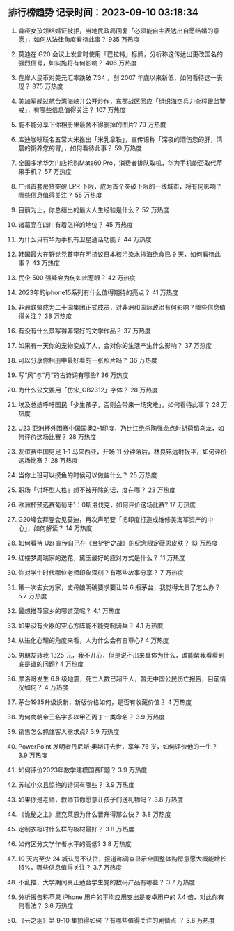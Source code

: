 
## 排行榜趋势 记录时间：2023-09-10 03:18:34
  
  1. 聋哑女孩领结婚证被拒，当地民政局回复「必须能自主表达出自愿结婚的意愿」，如何从法律角度看待此事？ 935 万热度
    
  2. 莫迪在 G20 会议上发言时使用「巴拉特」标牌，分析称这传达出更改国名的强烈信号，如实施将有何影响？ 406 万热度
    
  3. 在岸人民币对美元汇率跌破 7.34 ，创 2007 年底以来新低，如何看待这一表现？ 375 万热度
    
  4. 美加军舰过航台湾海峡并公开炒作，东部战区回应「组织海空兵力全程跟监警戒」，有哪些信息值得关注？ 107 万热度
    
  5. 能不能分享下你相册里最舍不得删掉的图片? 79 万热度
    
  6. 库迪咖啡联名五常大米推出「米乳拿铁」，宣传语称「深夜的酒伤您的肝，清晨的粥养您的胃」，如何看待此事？ 59 万热度
    
  7. 全国多地华为门店抢购Mate60 Pro，消费者排队取机，华为手机能否取代苹果手机？ 57 万热度
    
  8. 广州首套房贷突破 LPR 下限，成为首个突破下限的一线城市，将有何影响？哪些信息值得关注？ 55 万热度
    
  9. 目前为止，你总结出的最大人生经验是什么？ 52 万热度
    
  10. 诸葛亮在四川有着怎样的地位？ 45 万热度
    
  11. 为什么只有华为手机有卫星通话功能？ 44 万热度
    
  12. 韩国最大在野党党首李在明抗议日本核污染水排海绝食已 9 天，如何看待此事？ 43 万热度
    
  13. 民企 500 强峰会为何如此惹眼？ 42 万热度
    
  14. 2023年的iphone15系列有什么值得期待的亮点？ 41 万热度
    
  15. 非洲联盟成为二十国集团正式成员，对非洲和国际政治有何影响？哪些信息值得关注？ 38 万热度
    
  16. 有没有什么景写得非常好的文学作品？ 37 万热度
    
  17. 如果有一天你的宠物变成了人，会对你的生活产生什么影响？ 37 万热度
    
  18. 可以分享你相册中最好看的一张照片吗？ 36 万热度
    
  19. 写“风”与“月”的古诗词有哪些? 36 万热度
    
  20. 为什么公文要用「仿宋_GB2312」字体？ 28 万热度
    
  21. 埃及总统呼吁国民「少生孩子，否则会带来一场灾难」，如何看待此事？ 28 万热度
    
  22. U23 亚洲杯外围赛中国国奥2-1印度，乃比江绝杀陶强龙点射胡荷韬乌龙，如何评价这场比赛？ 28 万热度
    
  23. 友谊赛中国男足 1-1 马来西亚，开场 11 分钟落后，林良铭远射扳平，如何评价这场比赛？ 28 万热度
    
  24. 当你上班可以摸鱼的时候可以做些什么？ 25 万热度
    
  25. 职场「讨坏型人格」想不被开除的话，度在哪？ 23 万热度
    
  26. 欧洲杯预选赛葡萄牙1：0斯洛伐克，如何评价这场比赛? 17 万热度
    
  27. G20峰会拜登会见莫迪，再次声明要「把印度打造成维修美海军资产的中心」，如何解读？ 14 万热度
    
  28. 如何看待 Uzi 宣传自己在《金铲铲之战》的纪念限定薇恩皮肤？ 13 万热度
    
  29. 红楼梦周瑞家的送花，黛玉最好的应对方式是什么？ 11 万热度
    
  30. 你对学生时代哪位老师印象深刻？有哪些故事分享？ 7 万热度
    
  31. 第一次去女方家，丈母娘明确要求要让带 6 瓶茅台，我觉得太贵了怎么办？ 5.7 万热度
    
  32. 最想推荐家乡的哪道菜呢？ 4.1 万热度
    
  33. 如果没有火器的空心方阵能不能克制骑兵？ 4.1 万热度
    
  34. 从进化心理的角度来看，人为什么会有自尊心? 4 万热度
    
  35. 男朋友转我 1325 元，我不开心，但是说不出来具体为什么，谁能帮我看看到底是谁的问题? 4 万热度
    
  36. 摩洛哥发生 6.9 级地震，死亡人数已超千人，暂无中国公民伤亡报告，目前情况如何？ 4 万热度
    
  37. 茅台1935升级焕新，新版价格如何，是否有收藏价值？ 4 万热度
    
  38. 为何商朝帝王名字多以甲乙丙丁一类命名？ 3.9 万热度
    
  39. 销售怎么抓住客人需求点? 3.9 万热度
    
  40. PowerPoint 发明者丹尼斯·奥斯汀去世，享年 76 岁，如何评价他的一生？ 3.9 万热度
    
  41. 如何评价2023年数学建模国赛E题？ 3.9 万热度
    
  42. 苏轼小众且惊艳的诗词有哪些？ 3.9 万热度
    
  43. 如果你是老师，教师节你愿意让孩子们送礼物吗？ 3.8 万热度
    
  44. 《诡秘之主》里克莱恩为什么晋升得那么快？ 3.8 万热度
    
  45. 定制衣柜时什么样的板材最好？ 3.8 万热度
    
  46. 如何区分文学作者水平的高低? 3.8 万热度
    
  47. 10 天内至少 24 城认房不认贷，报道称调查显示全国整体购房意愿大概能增长15%，哪些信息值得关注？ 3.7 万热度
    
  48. 不乱推，大学期间真正适合学生党的数码产品有哪些？ 3.7 万热度
    
  49. 分析报告称苹果 iPhone 用户的平均应用支出是安卓用户的 7.4 倍，对此你有何看法？ 3.6 万热度
    
  50. 《云之羽》第 9-10 集拍得如何 ？有哪些值得关注的剧情点 ？ 3.6 万热度
    